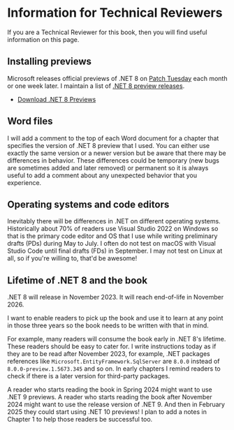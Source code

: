 # Information for Technical Reviewers

If you are a Technical Reviewer for this book, then you will find useful information on this page.

## Installing previews

Microsoft releases official previews of .NET 8 on [Patch Tuesday](https://en.wikipedia.org/wiki/Patch_Tuesday) each month or one week later. I maintain a list of [.NET 8 preview releases](https://github.com/markjprice/cs11dotnet7/blob/main/docs/dotnet8.md).

- [Download .NET 8 Previews](https://dotnet.microsoft.com/en-us/download/dotnet/8.0)

## Word files

I will add a comment to the top of each Word document for a chapter that specifies the version of .NET 8 preview that I used. You can either use exactly the same version or a newer version but be aware that there may be differences in behavior. These differences could be temporary (new bugs are sometimes added and later removed) or permanent so it is always useful to add a comment about any unexpected behavior that you experience. 

## Operating systems and code editors

Inevitably there will be differences in .NET on different operating systems. Historically about 70% of readers use Visual Studio 2022 on Windows so that is the primary code editor and OS that I use while writing preliminary drafts (PDs) during May to July. I often do not test on macOS with Visual Studio Code until final drafts (FDs) in September. I may not test on Linux at all, so if you're willing to, that'd be awesome! 

## Lifetime of .NET 8 and the book

.NET 8 will release in November 2023. It will reach end-of-life in November 2026. 

I want to enable readers to pick up the book and use it to learn at any point in those three years so the book needs to be written with that in mind.

For example, many readers will consume the book early in .NET 8's lifetime. These readers should be easy to cater for. I write instructions today as if they are to be read after November 2023, for example, .NET packages references like `Microsoft.EntityFramework.SqlServer` are `8.0.0` instead of `8.0.0-preview.1.5673.345` and so on. In early chapters I remind readers to check if there is a later version for third-party packages.

A reader who starts reading the book in Spring 2024 might want to use .NET 9 previews. A reader who starts reading the book after November 2024 might want to use the release version of .NET 9. And then in February 2025 they could start using .NET 10 previews!  I plan to add a notes in Chapter 1 to help those readers be successful too.
